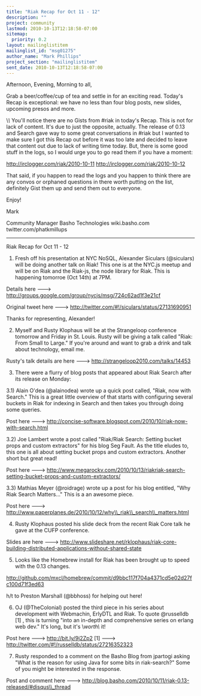 ```yaml
---
title: "Riak Recap for Oct 11 - 12"
description: ""
project: community
lastmod: 2010-10-13T12:18:58-07:00
sitemap:
  priority: 0.2
layout: mailinglistitem
mailinglist_id: "msg01275"
author_name: "Mark Phillips"
project_section: "mailinglistitem"
sent_date: 2010-10-13T12:18:58-07:00
---
```



Afternoon, Evening, Morning to all,

Grab a beer/coffee/cup of tea and settle in for an exciting read.
Today's Recap is exceptional: we have no less than four blog posts,
new slides, upcoming presos and more.

\\*\\* You'll notice there are no Gists from #riak in today's Recap. This
is not for lack of content. It's due to just the opposite, actually.
The release of 0.13 and Search gave way to some great conversations in
#riak but I wanted to make sure I got this Recap out before it was too
late and decided to leave that content out due to lack of writing time
today. But, there is some good stuff in the logs, so I would urge you
to go read them if you have a moment:

http://irclogger.com/riak/2010-10-11
http://irclogger.com/riak/2010-10-12

That said, if you happen to read the logs and you happen to think
there are any convos or orphaned questions in there worth putting on
the list, definitely Gist them up and send them out to everyone.

Enjoy!

Mark

Community Manager
Basho Technologies
wiki.basho.com
twitter.com/phatkmillups

----

Riak Recap for Oct 11 - 12

1) Fresh off his presentation at NYC NoSQL, Alexander Siculars
(@siculars) will be doing another talk on Riak! This one is at the
NYC.js meetup and will be on Riak and the Riak-js, the node library
for Riak. This is happening tomorroe (Oct 14th) at 7PM.

Details here ---&gt; http://groups.google.com/group/nycjs/msg/724c62ad1f3e21cf

Original tweet here ---&gt; http://twitter.com/#!/siculars/status/27131690951

Thanks for representing, Alexander!

2) Myself and Rusty Klophaus will be at the Strangeloop conference
tomorrow and Friday in St. Louis. Rusty will be giving a talk called
"Riak: From Small to Large." If you're around and want to grab a drink
and talk about technology, email me.

Rusty's talk details are here ---&gt; http://strangeloop2010.com/talks/14453

3) There were a flurry of blog posts that appeared about Riak Search
after its release on Monday:

3.1) Alain O'dea (@alainodea) wrote up a quick post called, "Riak, now
with Search." This is a great little overview of that starts with
configuring several buckets in Riak for indexing in Search and then
takes you through doing some queries.

Post here ---&gt; 
http://concise-software.blogspot.com/2010/10/riak-now-with-search.html

3.2) Joe Lambert wrote a post called "Riak/Riak Search: Setting bucket
props and custom extractors" for his blog Seg Fault. As the title
eludes to, this one is all about setting bucket props and custom
extractors. Another short but great read!

Post here ---&gt; 
http://www.megarockv.com/2010/10/13/riakriak-search-setting-bucket-props-and-custom-extractors/

3.3) Mathias Meyer (@roidrage) wrote up a post for his blog entitled,
"Why Riak Search Matters..." This is a an awesome piece.

Post here ---&gt; http://www.paperplanes.de/2010/10/12/why\\_riak\\_search\\_matters.html

4) Rusty Klophaus posted his slide deck from the recent Riak Core talk
he gave at the CUFP conference.

Slides are here ---&gt;
http://www.slideshare.net/rklophaus/riak-core-building-distributed-applications-without-shared-state

5) Looks like the Homebrew install for Riak has been brought up to
speed with the 0.13 changes.

http://github.com/mxcl/homebrew/commit/d9bbc117f704a4371cd5e02d27fc100d71f3ed63

h/t to Preston Marshall (@bbhoss) for helping out here!

6) OJ (@TheColonial) posted the third piece in his series about
development with Webmachin, ErlyDTL and Riak. To quote @russelldb [1]
, this is turning "into an in-depth and comprehensive series on erlang
web dev." It's long, but it's \\_worth\\_ it!

Post here ---&gt; http://bit.ly/9j2Zp2
[1] ---&gt; http://twitter.com/#!/russelldb/status/27216352323

7) Rusty responded to a comment on the Basho Blog from jpartogi asking
"What is the reason for using Java for some bits in riak-search?" Some
of you might be interested in the response.

Post and comment here ---&gt;
http://blog.basho.com/2010/10/11/riak-0.13-released/#disqus\\_thread

